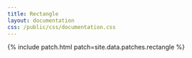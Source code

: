 ```yaml
---
title: Rectangle
layout: documentation
css: /public/css/documentation.css
---
```


{% include patch.html patch=site.data.patches.rectangle %}

